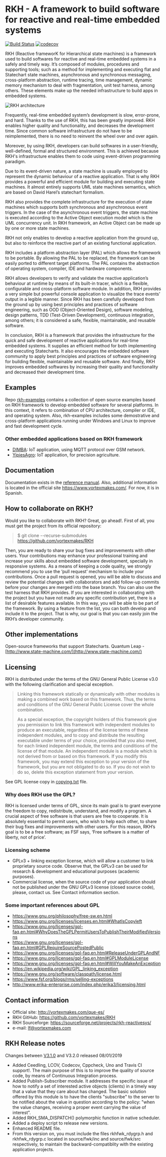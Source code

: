 # RKH - A framework to build software for reactive and real-time embedded systems

[![Build Status](https://travis-ci.com/vortexmakes/RKH.svg?branch=pubsub)](https://travis-ci.com/vortexmakes/RKH) [![codecov](https://codecov.io/gh/vortexmakes/RKH/branch/pubsub/graph/badge.svg)](https://codecov.io/gh/vortexmakes/RKH)

RKH (Reactive frameworK for Hierarchical state machines) is a framework used 
to build softwares for reactive and real-time embedded systems in a safely and 
timely way. It’s composed of modules, procedures and supporting tools; such as 
a method for implementing and executing flat and Statechart state machines, 
asynchronous and synchronous messaging, cross-platform abstraction, runtime 
tracing, time management, dynamic memory mechanism to deal with fragmentation, 
unit test harness, among others. These elements make up the needed 
infrastructure to build apps in embedded systems. 

![RKH architecture](doc/images/rkh_arch_small.png)

Frequently, real-time embedded system’s development is slow, error-prone, and 
hard. Thanks to the use of RKH, this has been greatly improved. RKH enables 
higher quality and functionality, and decreases the development time. Since 
common software infrastructure do not have to be reimplemented, there is no 
need to reinvent the wheel over and over again. 

Moreover, by using RKH, developers can build softwares in a user-friendly, 
well-defined, formal and structured environment. This is achieved because 
RKH's infrastructure enables them to code using event-driven programming 
paradigm.

Due to its event-driven nature, a state machine is usually employed to 
represent the dynamic behaviour of a reactive application. That is why RKH 
provides a powerful and efficient module for building and executing state 
machines. It almost entirely supports UML state machines semantics, which are 
based on David Harel’s statechart formalism. 

RKH also provides the complete infrastructure for the execution of state 
machines which supports both synchronous and asynchronous event triggers. In 
the case of the asynchronous event triggers, the state machine is executed 
according to the Active Object execution model which is the UML concurrency 
unit. In RKH framework, an Active Object can be made up by one or more state 
machines.

RKH not only enables to develop a reactive application from the ground up, but 
also to reinforce the reactive part of an existing functional application.

RKH includes a platform abstraction layer (PAL) which allows the framework to 
be portable. By allowing the PAL to be replaced, the framework can be easily 
ported to different target platforms. The PAL contains the abstraction of 
operating system, compiler, IDE and hardware components.

RKH allows developers to verify and validate the reactive application’s 
behaviour at runtime by means of its built-in tracer, which is a flexible, 
configurable and cross-platform software module. In addition, RKH provides a 
very simple but powerful console application to visualize the trace events’ 
output in a legible manner.
Since RKH has been carefully developed from the ground up by using best 
principles and practices of software engineering, such as OOD 
(Object-Oriented Design), software modeling, design patterns, TDD 
(Test-Driven Development), continuous integration, among others; it is 
considered a safe, flexible, maintainable, and reusable software.

In conclusion, RKH is a framework that provides the infrastructure for the 
quick and safe development of reactive applications for real-time embedded 
systems. It supplies an efficient method for both implementing and executing 
Statecharts.
It also encourages the embedded software community to apply best principles 
and practices of software engineering for building flexible, maintainable and 
reusable software.
And finally, RKH improves embedded softwares by increasing their quality and 
functionality and decreased their development time. 

## Examples

Repo [rkh-examples](https://github.com/vortexmakes/rkh-examples) contains a 
collection of open source examples based on RKH framework to develop embedded 
software for several platforms. In this context, it refers to combination of 
CPU architecture, compiler or IDE, and operating system. Also, rkh-examples 
includes some demostrative and cross-platform applications running under 
Windows and Linux to improve and fast development cycle.

### Other embedded applications based on RKH framework
- [DIMBA](https://github.com/vortexmakes/dimba): IoT application, using MQTT 
protocol over GSM network.
- [YipiesAgro](https://github.com/vortexmakes/AgroIoT): IoT application, for 
precision agriculture.

## Documentation

Documentation exists in the [reference manual](https://vortexmakes.com/rkh/). 
Also, additional information is located in the  official site 
https://www.vortexmakes.com/. For now, it is in Spanish.

## How to collaborate on RKH?

Would you like to collaborate with RKH? Great, go ahead!. First of all, you 
must get the project from its official repository: 
> $ git clone --recurse-submodules https://github.com/vortexmakes/RKH

Then, you are ready to share your bug fixes and improvements with other users. 
Your contributions may enhance your professional training and increase your 
skills about embedded software development, specially in responsive systems. 
As a means of keeping a code quality, we strongly recommend you to use the 
‘pull request’ mechanism to include your contributions. Once a pull request is 
opened, you will be able to discuss and review the potential changes with 
collaborators and add follow-up commits before your changes are merged into 
the base branch. You can also use the test harness that RKH provides. 
If you are interested in collaborating with the project but you have not made 
any specific contribution yet, there is a list of desirable features available. In this way, you will be able to be part of the framework. By using a feature 
from the list, you can both develop and include it to the project. That is why, our goal is that you can easily join the RKH’s developer community.

## Other implementations

Open-source frameworks that support Statecharts.
Quantum Leap - [http://www.state-machine.com/](http://www.state-machine.com/)

## Licensing

RKH is distributed under the terms of the GNU General Public License v3.0 with 
the following clarification and special exception.

> Linking this framework statically or dynamically with other modules is 
> making a combined work based on this framework. Thus, the terms and 
> conditions of the GNU General Public License cover the whole combination.
>
> As a special exception, the copyright holders of this framework give you
> permission to link this framework with independent modules to produce an
> executable, regardless of the license terms of these independent modules, and
> to copy and distribute the resulting executable under terms of your choice,
> provided that you also meet, for each linked independent module, the terms
> and conditions of the license of that module. An independent module is a
> module which is not derived from or based on this framework. If you modify 
> this framework, you may extend this exception to your version of the 
> framework, but you are not obligated to do so. If you do not wish to do so, 
> delete this exception statement from your version.

See GPL license copy in [copying.txt](copying.txt) file.

### Why does RKH use the GPL?

RKH is licensed under terms of GPL, since its main goal is to grant everyone 
the freedom to copy, redistribute, understand, and modify a program. A crucial 
aspect of free software is that users are free to cooperate. It is absolutely 
essential to permit users, who wish to help each other, to share their bug 
fixes and improvements with other users. For this reason, RKH’s goal is to be 
a free software; as FSF says, ‘Free software is a matter of liberty, not of 
price’.

### Licensing scheme
- GPLv3 + linking exception license, which will allow a customer to link 
proprietary source code. Observe that, the GPLv3 can be used for research & 
development and educational purposes (academic purposes).
- Commercial license, when the source code of your application should not be 
published under the GNU GPLv3 license (closed source code), please, contact us. See Contact information section.

### Some important references about GPL
- https://www.gnu.org/philosophy/free-sw.en.html
- https://www.gnu.org/licenses/licenses.en.html#WhatIsCopyleft
- https://www.gnu.org/licenses/gpl-faq.en.html#WhyDoesTheGPLPermitUsersToPublishTheirModifiedVersions
- https://www.gnu.org/licenses/gpl-faq.en.html#GPLRequireSourcePostedPublic
- https://www.gnu.org/licenses/gpl-faq.en.html#ReleaseUnderGPLAndNF
- https://www.gnu.org/licenses/gpl-faq.en.html#GPLModuleLicense
- https://www.gnu.org/licenses/gpl-faq.en.html#WillYouMakeAnException
- https://en.wikipedia.org/wiki/GPL_linking_exception 
- https://www.gnu.org/software/classpath/license.html
- https://www.fsf.org/blogs/rms/selling-exceptions
- http://www.erika-enterprise.com/index.php/erika3/licensing.html

## Contact information

- Official site: http://vortexmakes.com/que-es/
- RKH GitHub: https://github.com/vortexmakes/RKH
- RKH Sourceforge: https://sourceforge.net/projects/rkh-reactivesys/
- e-mail: lf@vortexmakes.com

## RKH Release notes

Changes between [V3.1.0](2e5eae81e37ec347c3c939f296b26ae9167d6c42) and V3.2.0 released 08/01/2019

- Added Ceedling, LCOV, Codecov, Cppcheck, Uno and Travis CI support!.
  The main purpose of this is to improve the quality of source code, 
  by means of Continuous Integration process.
- Added Publish-Subscriber module. It addresses the specific issue 
  of how to notify a set of interested active objects (clients) in a timely 
  way that a value that they care about has changed. The basic solution 
  offered by this module is to have the clients "subscribe" to the server 
  to be notified about the value in question according to the policy: 
  "when the value changes, receiving a proper event carrying the value of
  interest".
- Added RKH_SMA_DISPATCH() polymorphic function in native scheduler.
- Added a deploy script to release new versions.
- Enhanced README file.
- From this version on, you must include the files rkhfwk_rdygrp.h and 
  rkhfwk_rdygrp.c located in source/fwk/inc and source/fwk/src 
  respectively, to maintain the backward-compatiblity with the existing 
  application projects.
